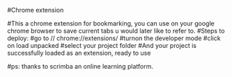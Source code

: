 #Chrome extension 

#This a chrome extension for bookmarking, you can use on your google chrome browser to save current tabs u would later like to refer to.
#Steps to deploy:
     #go to // chrome://extensions/
     #turnon the developer mode
     #click on load unpacked
     #select your project folder
     #And your project is successfully loaded as an extension, ready to use




#ps: thanks to scrimba an online learning platform.



